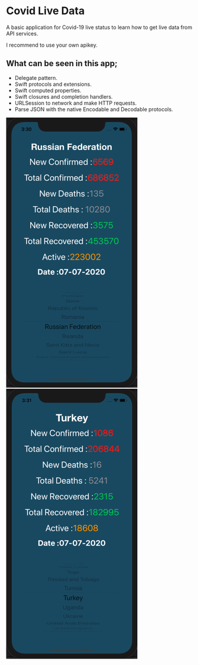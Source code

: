 # Covid Live Data
A basic application for Covid-19 live status to learn how to get live data from API services.

I recommend to use your own apikey.

## What can be seen in this app;
* Delegate pattern.
* Swift protocols and extensions.  
* Swift computed properties.
* Swift closures and completion handlers.
* URLSession to network and make HTTP requests.
* Parse JSON with the native Encodable and Decodable protocols. 

![alt text](https://github.com/yasarkorkmaz/Covid-Live-Data/blob/master/ru.png?raw=true)  ![alt text](https://github.com/yasarkorkmaz/Covid-Live-Data/blob/master/tr.png?raw=true)

